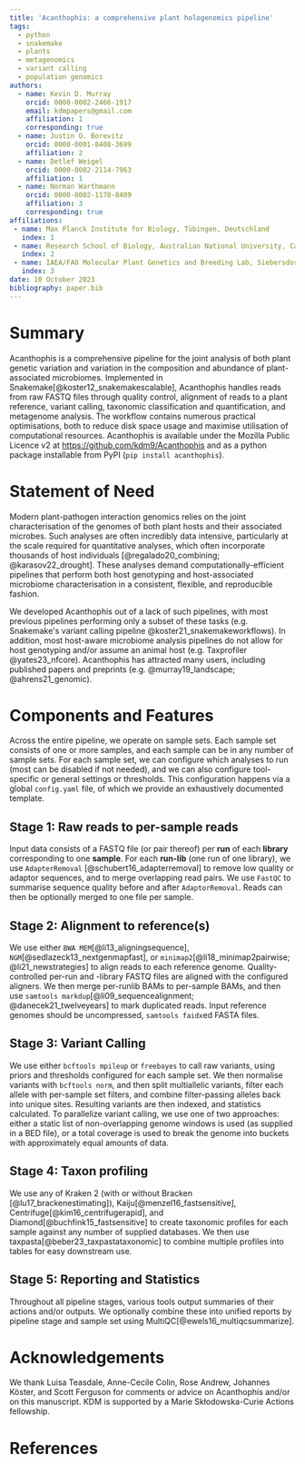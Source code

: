 ```yaml
---
title: 'Acanthophis: a comprehensive plant hologenomics pipeline'
tags:
  - python
  - snakemake 
  - plants
  - metagenomics
  - variant calling
  - population genomics
authors:
  - name: Kevin D. Murray
    orcid: 0000-0002-2466-1917
    email: kdmpapers@gmail.com
    affiliation: 1
    corresponding: true
  - name: Justin O. Borevitz
    orcid: 0000-0001-8408-3699
    affiliation: 2
  - name: Detlef Weigel
    orcid: 0000-0002-2114-7963
    affiliation: 1
  - name: Norman Warthmann
    orcid: 0000-0002-1178-8409
    affiliation: 3
    corresponding: true
affiliations:
 - name: Max Planck Institute for Biology, Tübingen, Deutschland
   index: 1
 - name: Research School of Biology, Australian National University, Canberra, Australia
   index: 2
 - name: IAEA/FAO Molecular Plant Genetics and Breeding Lab, Siebersdorf, Austria
   index: 3
date: 10 October 2023
bibliography: paper.bib
---
```


# Summary


Acanthophis is a comprehensive pipeline for the joint analysis of both plant genetic variation and variation in the composition and abundance of plant-associated microbiomes.
Implemented in Snakemake[@koster12_snakemakescalable], Acanthophis handles reads from raw FASTQ files through quality control, alignment of reads to a plant reference, variant calling, taxonomic classification and quantification, and metagenome analysis.
The workflow contains numerous practical optimisations, both to reduce disk space usage and maximise utilisation of computational resources. 
Acanthophis is available under the Mozilla Public Licence v2 at <https://github.com/kdm9/Acanthophis> and as a python package installable from PyPI (`pip install acanthophis`).

# Statement of Need

Modern plant-pathogen interaction genomics relies on the joint characterisation of the genomes of both plant hosts and their associated microbes.
Such analyses are often incredibly data intensive, particularly at the scale required for quantitative analyses, which often incorporate thousands of host individuals [@regalado20_combining; @karasov22_drought].
These analyses demand computationally-efficient pipelines that perform both host genotyping and host-associated microbiome characterisation in a consistent, flexible, and reproducible fashion.

We developed Acanthophis out of a lack of such pipelines, with most previous pipelines performing only a subset of these tasks (e.g. Snakemake's variant calling pipeline @koster21_snakemakeworkflows). In addition, most host-aware microbiome analysis pipelines do not allow for host genotyping and/or assume an animal host (e.g. Taxprofiler @yates23_nfcore). Acanthophis has attracted many users, including published papers and preprints (e.g. @murray19_landscape; @ahrens21_genomic).

# Components and Features

Across the entire pipeline, we operate on sample sets. Each sample set consists of one or more samples, and each sample can be in any number of sample sets. For each sample set, we can configure which analyses to run (most can be disabled if not needed), and we can also configure tool-specific or general settings or thresholds. This configuration happens via a global `config.yaml` file, of which we provide an exhaustively documented template.

## Stage 1: Raw reads to per-sample reads

Input data consists of a FASTQ file (or pair thereof) per **run** of each **library** corresponding to one **sample**. For each **run-lib** (one run of one library), we use `AdapterRemoval` [@schubert16_adapterremoval] to remove low quality or adaptor sequences, and to merge overlapping read pairs. We use `FastQC` to summarise sequence quality before and after `AdaptorRemoval`. Reads can then be optionally merged to one file per sample.

## Stage 2: Alignment to reference(s)

We use either `BWA MEM`[@li13_aligningsequence], `NGM`[@sedlazeck13_nextgenmapfast], or `minimap2`[@li18_minimap2pairwise; @li21_newstrategies] to align reads to each reference genome. Quality-controlled per-run and -library FASTQ files are aligned with the configured aligners. We then merge per-runlib BAMs to per-sample BAMs, and then use `samtools markdup`[@li09_sequencealignment; @danecek21_twelveyears] to mark duplicated reads. Input reference genomes should be uncompressed, `samtools faidx`ed FASTA files.

## Stage 3: Variant Calling

We use either `bcftools mpileup` or `freebayes` to call raw variants, using priors and thresholds configured for each sample set. We then normalise variants with `bcftools norm`, and then split multiallelic variants, filter each allele with per-sample set filters, and combine filter-passing alleles back into unique sites. Resulting variants are then indexed, and statistics calculated. To parallelize variant calling, we use one of two approaches: either a static list of non-overlapping genome windows is used (as supplied in a BED file), or a total coverage is used to break the genome into buckets with approximately equal amounts of data.

## Stage 4: Taxon profiling
We use any of Kraken 2 (with or without Bracken [@lu17_brackenestimating]), Kaiju[@menzel16_fastsensitive], Centrifuge[@kim16_centrifugerapid], and Diamond[@buchfink15_fastsensitive] to create taxonomic profiles for each sample against any number of supplied databases. We then use taxpasta[@beber23_taxpastataxonomic] to combine multiple profiles into tables for easy downstream use.

## Stage 5: Reporting and Statistics

Throughout all pipeline stages, various tools output summaries of their actions and/or outputs. We optionally combine these into unified reports by pipeline stage and sample set using MultiQC[@ewels16_multiqcsummarize].

# Acknowledgements

We thank Luisa Teasdale, Anne-Cecile Colin, Rose Andrew, Johannes Köster, and Scott Ferguson for comments or advice on Acanthophis and/or on this manuscript. KDM is supported by a Marie Skłodowska-Curie Actions fellowship.

# References
